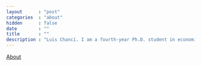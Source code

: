 ```yaml
---
layout      : "post"
categories  : "about"
hidden      : false
date        : ""
title       : ""
description : "Luis Chancí. I am a fourth-year Ph.D. student in economics at the Department of Economics, State University of New York."
---
```

[About]('/about/')
